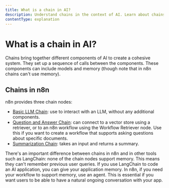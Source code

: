 ```yaml
---
title: What is a chain in AI?
description: Understand chains in the context of AI. Learn about chains in n8n.
contentType: explanation
---
```


# What is a chain in AI?

Chains bring together different components of AI to create a cohesive system. They set up a sequence of calls between the components. These components can include models and memory (though note that in n8n chains can't use memory).


## Chains in n8n

n8n provides three chain nodes:

* [Basic LLM Chain](/integrations/builtin/cluster-nodes/root-nodes/n8n-nodes-langchain.chainllm/): use to interact with an LLM, without any additional components.
* [Question and Answer Chain](/integrations/builtin/cluster-nodes/root-nodes/n8n-nodes-langchain.chainretrievalqa/): can connect to a vector store using a retriever, or to an n8n workflow using the Workflow Retriever node. Use this if you want to create a workflow that supports asking questions about specific documents.
* [Summarization Chain](/integrations/builtin/cluster-nodes/root-nodes/n8n-nodes-langchain.chainsummarization/): takes an input and returns a summary.

There's an important difference between chains in n8n and in other tools such as LangChain: none of the chain nodes support memory. This means they can't remember previous user queries. If you use LangChain to code an AI application, you can give your application memory. In n8n, if you need your workflow to support memory, use an agent. This is essential if you want users to be able to have a natural ongoing conversation with your app.
